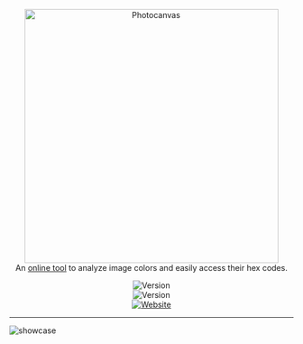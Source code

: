 <p align="center">
  <a href='https://photocanvas-13696.firebaseapp.com' target="_blank" ><img src="https://i.imgur.com/g5VDGwy.png" width="450" alt="Photocanvas" /><br/></a>
    <span>An <a href='https://photocanvas-13696.firebaseapp.com' target="_blank">online tool</a> to analyze image colors and easily access their hex codes.</span>
</p>
<p align="center">
 <img src="https://api.codemagic.io/apps/6186d6dff780e4ed5f9c7596/default-workflow/status_badge.svg" alt="Version" /> <br><img src="https://img.shields.io/github/languages/code-size/esentis/photocanvas?color=1F1D36&style=for-the-badge&label=size" alt="Version" /></br>
 <a href='https://photocanvas-13696.firebaseapp.com' target="_blank" ><img src='https://img.shields.io/website?down_message=Offline&style=for-the-badge&up_message=Online&url=https%3A%2F%2Fphotocanvas-13696.firebaseapp.com' alt='Website'/></a>
</br>
</p>

---

<img src="./photocanvas.gif" alt="showcase"/>
